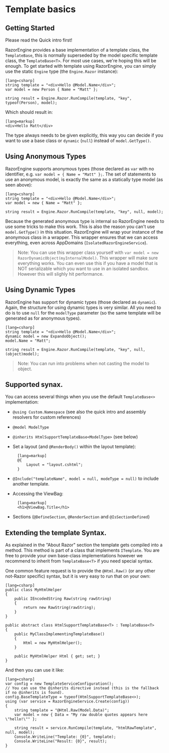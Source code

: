 ﻿# Template basics

## Getting Started

Please read the Quick intro first!

RazorEngine provides a base implementation of a template class, the `TemplateBase`, this is normally superseded by the model specific template class, 
the `TemplateBase<T>`. For most use cases, we're hoping this will be enough. 
To get started with template using RazorEngine, you can simply use the static `Engine` type (the `Engine.Razor` instance):

    [lang=csharp]
    string template = "<div>Hello @Model.Name</div>";
    var model = new Person { Name = "Matt" };

    string result = Engine.Razor.RunCompile(template, "key", typeof(Person), model);

Which should result in:

    [lang=markup]
	<div>Hello Matt</div>

The type always needs to be given explicitly, this way you can decide if you want to use a base class or `dynamic` (`null`)
instead of `model.GetType()`.

## Using Anonymous Types
RazorEngine supports anonymous types (those declared as `var` with no identifier, e.g. `var model = { Name = "Matt" };`. 
The set of statements to use an anonymous model, is exactly the same as a statically type model (as seen above):

    [lang=csharp]
    string template = "<div>Hello @Model.Name</div>";
    var model = new { Name = "Matt" };

    string result = Engine.Razor.RunCompile(template, "key", null, model);

Because the generated anonymous type is internal so RazorEngine needs to use some tricks to make this work. 
This is also the reason you can't use `model.GetType()` in this situation.
RazorEngine will wrap your instance of the anonymous class in a wrapper. 
This wrapper ensures that we can access everything, even across AppDomains (`IsolatedRazorEngineService`).

> Note: You can use this wrapper class yourself with `var model = new RazorDynamicObject(myInternalModel)`.
> This wrapper will make sure everything works. You can even use this if you have a model that is NOT serializable which you want to use in
> an isolated sandbox. However this will slighly hit performance.

## Using Dynamic Types
RazorEngine has support for dynamic types (those declared as `dynamic`). Again, the structure for using dynamic types is very similar.
All you need to do is to use `null` for the `modelType` parameter (so the same template will be generated as for anonymous types).

    [lang=csharp]
    string template = "<div>Hello @Model.Name</div>";
    dynamic model = new ExpandoObject();
    model.Name = "Matt";

    string result = Engine.Razor.RunCompile(template, "key", null, (object)model);

> Note: You can run into problems when not casting the model to object.

## Supported synax.

You can access several things when you use the default `TemplateBase<>` implementation:

- `@using Custom.Namespace`
  (see also the quick intro and assembly resolvers for custom references)
- `@model ModelType`
- `@inherits HtmlSupportTemplateBase<ModelType>`
  (see below)
- Set a layout (and `@RenderBody()` within the layout template):

        [lang=markup]
        @{
        	Layout = "layout.cshtml";
        }
	
- `@Include("templateName", model = null, modeType = null)` to include another template.

- Accessing the ViewBag:
	
        [lang=markup]
        <h1>@ViewBag.Title</h1>

- Sections (`@DefineSection`, `@RenderSection` and `@IsSectionDefined`)


## Extending the template Syntax.

As explained in the "About Razor" section the template gets compiled into a method.
This method is part of a class that implements `ITemplate`. 
You are free to provide your own base-class implementations however we recommend to inherit from `TemplateBase<T>` if you need special syntax.

One common feature request is to provide the `@Html.Raw()` (or any other not-Razor specific) syntax, but it is very easy to run that on your own:

    [lang=csharp]
    public class MyHtmlHelper
    {
        public IEncodedString Raw(string rawString)
        {
            return new RawString(rawString);
        }
    }

    public abstract class HtmlSupportTemplateBase<T> : TemplateBase<T>
    {
        public MyClassImplementingTemplateBase()
        {
            Html = new MyHtmlHelper();
        }

        public MyHtmlHelper Html { get; set; }
    }

And then you can use it like:

    [lang=csharp]
	var config = new TemplateServiceConfiguration();
	// You can use the @inherits directive instead (this is the fallback if no @inherits is found).
    config.BaseTemplateType = typeof(HtmlSupportTemplateBase<>);
    using (var service = RazorEngineService.Create(config))
    {
        string template = "@Html.Raw(Model.Data)";
        var model = new { Data = "My raw double quotes appears here \"hello!\"" };

        string result = service.RunCompile(template, "htmlRawTemplate", null, model);
        Console.WriteLine("Template: {0}", template);
        Console.WriteLine("Result: {0}", result);
    }
